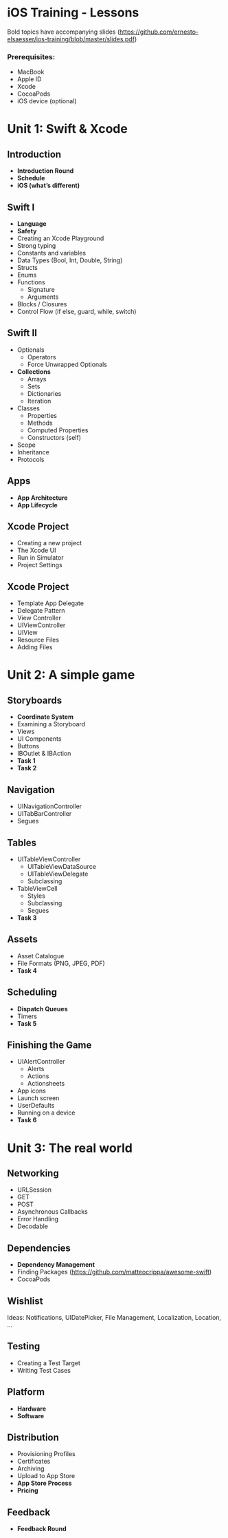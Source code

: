 # iOS Training - Lessons

Bold topics have accompanying slides (https://github.com/ernesto-elsaesser/ios-training/blob/master/slides.pdf)

### Prerequisites:
- MacBook
- Apple ID
- Xcode
- CocoaPods
- iOS device (optional)


# Unit 1: Swift & Xcode


## Introduction
- **Introduction Round**
- **Schedule**
- **iOS (what’s different)**

## Swift I 
- **Language**
- **Safety**
- Creating an Xcode Playground
- Strong typing
- Constants and variables
- Data Types (Bool, Int, Double, String)
- Structs
- Enums
- Functions
  - Signature
  - Arguments
- Blocks / Closures
- Control Flow (if else, guard, while, switch)

## Swift II
- Optionals
  - Operators
  - Force Unwrapped Optionals
- **Collections**
  - Arrays
  - Sets
  - Dictionaries
  - Iteration
- Classes
  - Properties
  - Methods
  - Computed Properties
  - Constructors (self)
- Scope
- Inheritance
- Protocols

## Apps 
- **App Architecture**
- **App Lifecycle**

## Xcode Project
- Creating a new project  
- The Xcode UI
- Run in Simulator
- Project Settings

## Xcode Project 
- Template App Delegate   
- Delegate Pattern
- View Controller
- UIViewController
- UIView
- Resource Files
- Adding Files


# Unit 2: A simple game


## Storyboards 
- **Coordinate System**
- Examining a Storyboard
- Views
- UI Components
- Buttons
- IBOutlet & IBAction
- **Task 1**
- **Task 2**

## Navigation
- UINavigationController
- UITabBarController
- Segues

## Tables
- UITableViewController
  - UITableViewDataSource
  - UITableViewDelegate
  - Subclassing
- TableViewCell
  - Styles
  - Subclassing
  - Segues
- **Task 3**

## Assets 
- Asset Catalogue
- File Formats (PNG, JPEG, PDF)
- **Task 4**

## Scheduling
- **Dispatch Queues**
- Timers
- **Task 5**

## Finishing the Game 
- UIAlertController
  - Alerts
  - Actions
  - Actionsheets
- App icons
- Launch screen
- UserDefaults
- Running on a device
- **Task 6**


# Unit 3: The real world


## Networking 
- URLSession
- GET
- POST
- Asynchronous Callbacks
- Error Handling
- Decodable

## Dependencies
- **Dependency Management**
- Finding Packages (https://github.com/matteocrippa/awesome-swift)
- CocoaPods

## Wishlist 
Ideas: Notifications, UIDatePicker, File Management, Localization, Location, ...

## Testing 
- Creating a Test Target
- Writing Test Cases

## Platform 
- **Hardware**
- **Software**

## Distribution 
- Provisioning Profiles
- Certificates
- Archiving
- Upload to App Store
- **App Store Process**
- **Pricing**

## Feedback 
- **Feedback Round**